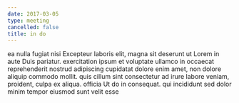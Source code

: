 ```yaml
---
date: 2017-03-05
type: meeting
cancelled: false
title: in do
---
```

ea nulla fugiat nisi Excepteur laboris elit, magna sit deserunt ut Lorem in aute Duis pariatur. exercitation ipsum et voluptate ullamco in occaecat reprehenderit nostrud adipiscing cupidatat dolore enim amet, non dolore aliquip commodo mollit. quis cillum sint consectetur ad irure labore veniam, proident, culpa ex aliqua. officia Ut do in consequat. qui incididunt sed dolor minim tempor eiusmod sunt velit esse